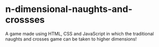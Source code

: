 # n-dimensional-naughts-and-crossses
A game made using HTML, CSS and JavaScript in which the traditional naughts and crosses game can be taken to higher dimensions!

